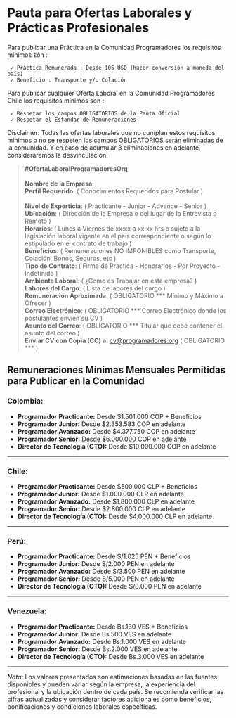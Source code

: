 # Pauta para Ofertas Laborales y Prácticas Profesionales                                                                             
         
Para publicar una Práctica en la Comunidad Programadores los requisitos mínimos son :

     ✓ Práctica Remunerada : Desde 105 USD (hacer conversión a moneda del país)
     ✓ Beneficio : Transporte y/o Colación

Para publicar cualquier Oferta Laboral en la Comunidad Programadores Chile los requisitos mínimos son :

     ✓ Respetar los campos OBLIGATORIOS de la Pauta Oficial
     ✓ Respetar el Estandar de Remuneraciones
   

Disclaimer: Todas las ofertas laborales que no cumplan estos requisitos mínimos o no se respeten los campos OBLIGATORIOS serán eliminadas de la comunidad. Y en caso de acumular 3 eliminaciones en adelante, consideraremos la desvinculación.


> **#OfertaLaboralProgramadoresOrg**                                                                                                                                                                                                                           
> **Nombre de la Empresa**:                                                                                                      
> **Perfil Requerido**:  ( Conocimientos Requeridos para Postular )                                                                                                                              
> **Nivel de Experticia**:  ( Practicante - Junior - Advance - Senior )                                                                                                            
> **Ubicación**: ( Dirección de la Empresa o del lugar de la Entrevista o Remoto )                                                       
> **Horarios**:  ( Lunes a Viernes de xx:xx a xx:xx hrs o sujeto a la legislación laboral vigente en el país correspondiente o según lo estipulado en el contrato de trabajo )                                                                                                                  
> **Benefícios**: ( Remuneraciones NO IMPONIBLES como Transporte, Colación, Bonos, Seguros, etc )                                                                                                                                                             
> **Tipo de Contrato**: ( Firma de Practica - Honorarios - Por Proyecto - Indefinido )                                                                                                                                                             
> **Ambiente Laboral**: ( ¿Como es Trabajar en esta empresa? )                                                                                                                                                              
> **Labores del Cargo**: ( Lista de labores del cargo )                                                                                                                         
> **Remuneración Aproximada**: ( OBLIGATORIO ***  Mínimo y Máximo a Ofrecer )                                                                                                                                                             
> **Correo Electrónico**: ( OBLIGATORIO *** Correo Electrónico donde los postulantes envíen su CV )                                                                                                                                                            
> **Asunto del Correo**: ( OBLIGATORIO *** Titular que debe contener el asunto del correo )                                                                                                                                                             
> **Enviar CV con Copia (CC) a**: cv@programadores.org ( OBLIGATORIO *** )
>                                                                                                                                                            

## Remuneraciones Mínimas Mensuales Permitidas para Publicar en la Comunidad

### Colombia:
- **Programador Practicante:** Desde $1.501.000 COP + Beneficios  
- **Programador Junior:** Desde $2.353.583 COP en adelante  
- **Programador Avanzado:** Desde $4.377.750 COP en adelante  
- **Programador Senior:** Desde $6.000.000 COP en adelante  
- **Director de Tecnología (CTO):** Desde $10.000.000 COP en adelante  

---

### Chile:
- **Programador Practicante:** Desde $500.000 CLP + Beneficios  
- **Programador Junior:** Desde $1.000.000 CLP en adelante  
- **Programador Avanzado:** Desde $1.800.000 CLP en adelante  
- **Programador Senior:** Desde $2.800.000 CLP en adelante  
- **Director de Tecnología (CTO):** Desde $4.000.000 CLP en adelante  

---

### Perú:
- **Programador Practicante:** Desde S/1.025 PEN + Beneficios  
- **Programador Junior:** Desde S/2.000 PEN en adelante  
- **Programador Avanzado:** Desde S/3.500 PEN en adelante  
- **Programador Senior:** Desde S/5.000 PEN en adelante  
- **Director de Tecnología (CTO):** Desde S/8.000 PEN en adelante  

---

### Venezuela:
- **Programador Practicante:** Desde Bs.130 VES + Beneficios  
- **Programador Junior:** Desde Bs.500 VES en adelante  
- **Programador Avanzado:** Desde Bs.1.000 VES en adelante  
- **Programador Senior:** Desde Bs.2.000 VES en adelante  
- **Director de Tecnología (CTO):** Desde Bs.3.000 VES en adelante  

---

*Nota:* Los valores presentados son estimaciones basadas en las fuentes disponibles y pueden variar según la empresa, la experiencia del profesional y la ubicación dentro de cada país. Se recomienda verificar las cifras actualizadas y considerar factores adicionales como beneficios, bonificaciones y condiciones laborales específicas.
